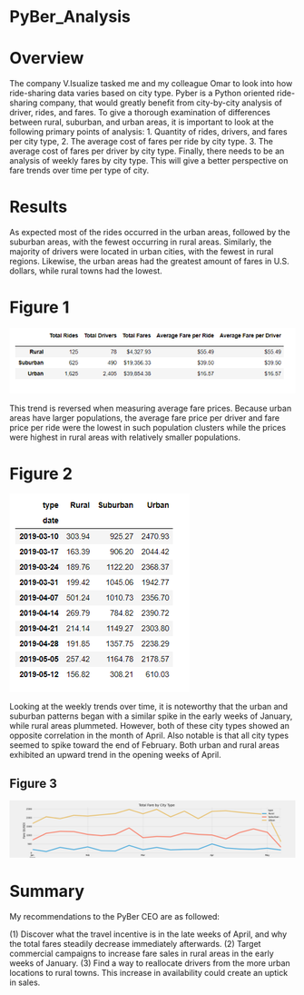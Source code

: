 # PyBer_Analysis

# Overview 
The company V.Isualize tasked me and my colleague Omar to look into how ride-sharing data varies based on city type. Pyber is a Python oriented ride-sharing company, that would greatly benefit from city-by-city analysis of driver, rides, and fares. To give a thorough examination of differences between rural, suburban, and urban areas, it is important to look at the following primary points of analysis: 1. Quantity of rides, drivers, and fares per city type, 2. The average cost of fares per ride by city type. 3. The average cost of fares per driver by city type. Finally, there needs to be an analysis of weekly fares by city type. This will give a better perspective on fare trends over time per type of city.

# Results
As expected most of the rides occurred in the urban areas, followed by the suburban areas, with the fewest occurring in rural areas. Similarly, the majority of drivers were located in urban cities, with the fewest in rural regions. Likewise, the urban areas had the greatest amount of fares in U.S. dollars, while rural towns had the lowest.

# Figure 1
![Fig1.png](Fig1.png)

This trend is reversed when measuring average fare prices. Because urban areas have larger populations, the average fare price per driver and fare price per ride were the lowest in such population clusters while the prices were highest in rural areas with relatively smaller populations. 

# Figure 2
![Fig2.png](Fig2.png)

Looking at the weekly trends over time, it is noteworthy that the urban and suburban patterns began with a similar spike in the early weeks of January, while rural areas plummeted. However, both of these city types showed an opposite correlation in the month of April. Also notable is that all city types seemed to spike toward the end of February. Both urban and rural areas exhibited an upward trend in the opening weeks of April.

## Figure 3

![analysisfig.png](analysisfig.png)



# Summary
My recommendations to the PyBer CEO are as followed:

(1) Discover what the travel incentive is in the late weeks of April, and why the total fares steadily decrease immediately afterwards.
(2) Target commercial campaigns to increase fare sales in rural areas in the early weeks of January.
(3) Find a way to reallocate drivers from the more urban locations to rural towns. This increase in availability could create an uptick in sales.

